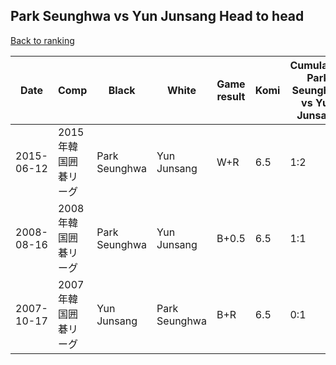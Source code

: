 ## Park Seunghwa vs Yun Junsang Head to head

[Back to ranking](../../index.md)




| **Date** | **Comp** | **Black** | **White** | **Game result** | **Komi** | **Cumulative Park Seunghwa vs Yun Junsang** | **Park Seunghwa streak** | **Yun Junsang streak** | 
| --- | --- | --- | --- | --- | --- | --- | --- | --- |
| 2015-06-12 | 2015年韓国囲碁リーグ | Park Seunghwa | Yun Junsang | W+R | 6.5 | 1:2 | 0 | 1 | 
| 2008-08-16 | 2008年韓国囲碁リーグ | Park Seunghwa | Yun Junsang | B+0.5 | 6.5 | 1:1 | 1 | 0 | 
| 2007-10-17 | 2007年韓国囲碁リーグ | Yun Junsang | Park Seunghwa | B+R | 6.5 | 0:1 | 0 | 1 |




